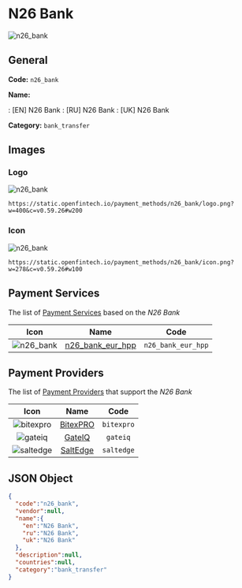 
# N26 Bank 
![n26_bank](https://static.openfintech.io/payment_methods/n26_bank/logo.png?w=400&c=v0.59.26#w200)  

## General 
**Code:** `n26_bank` 
 
**Name:** 
 
:	[EN] N26 Bank 
:	[RU] N26 Bank 
:	[UK] N26 Bank 
 
**Category:** `bank_transfer` 
 

## Images 

### Logo 
![n26_bank](https://static.openfintech.io/payment_methods/n26_bank/logo.png?w=400&c=v0.59.26#w200)  

```
https://static.openfintech.io/payment_methods/n26_bank/logo.png?w=400&c=v0.59.26#w200
```  

### Icon 
![n26_bank](https://static.openfintech.io/payment_methods/n26_bank/icon.png?w=278&c=v0.59.26#w100)  

```
https://static.openfintech.io/payment_methods/n26_bank/icon.png?w=278&c=v0.59.26#w100
```  

## Payment Services 
 
The list of [Payment Services](/payment-services/) based on the _N26 Bank_ 

|Icon|Name|Code| 
|:---:|:---:|:---:| 
|![n26_bank](https://static.openfintech.io/payment_methods/n26_bank/icon.png?w=278&c=v0.59.26#w100) |[n26_bank_eur_hpp](/payment-services/n26_bank_eur_hpp/)|`n26_bank_eur_hpp`| 
 

## Payment Providers 
 
The list of [Payment Providers](/payment-providers/) that support the _N26 Bank_ 

|Icon|Name|Code| 
|:---:|:---:|:---:| 
|![bitexpro](https://static.openfintech.io/payment_providers/bitexpro/icon.png?w=278&c=v0.59.26#w100) |[BitexPRO](/payment-providers/bitexpro/)|`bitexpro`| 
|![gateiq](https://static.openfintech.io/payment_providers/gateiq/icon.svg?w=278&c=v0.59.26#w100) |[GateIQ](/payment-providers/gateiq/)|`gateiq`| 
|![saltedge](https://static.openfintech.io/payment_providers/saltedge/icon.svg?w=278&c=v0.59.26#w100) |[SaltEdge](/payment-providers/saltedge/)|`saltedge`| 
 

## JSON Object 

```json
{
  "code":"n26_bank",
  "vendor":null,
  "name":{
    "en":"N26 Bank",
    "ru":"N26 Bank",
    "uk":"N26 Bank"
  },
  "description":null,
  "countries":null,
  "category":"bank_transfer"
}
```  
